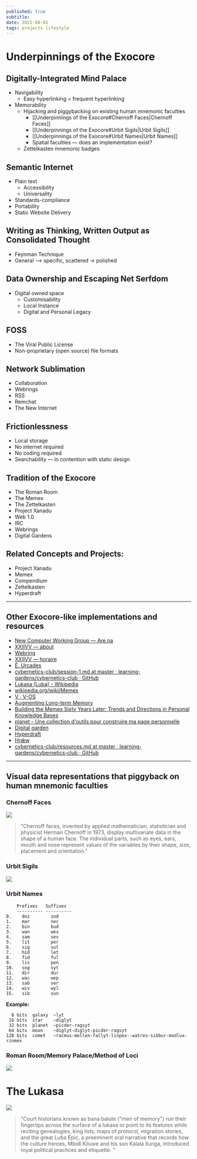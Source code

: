 ```yaml
---
published: true
subtitle:
date: 2022-08-01
tags: projects lifestyle
---
```


# Underpinnings of the Exocore

## Digitally-Integrated Mind Palace
- Navigability
  - Easy hyperlinking = frequent hyperlinking
- Memorability
  - Hijacking and piggybacking on existing human mnemonic faculties
    - [[Underpinnings of the Exocore#Chernoff Faces|Chernoff Faces]] 
    - [[Underpinnings of the Exocore#Urbit Sigils|Urbit Sigils]] 
    - [[Underpinnings of the Exocore#Urbit Names|Urbit Names]] 
    - Spatial faculties — does an implementation exist?
  - Zettelkasten mnemonic badges

## Semantic Internet
- Plain text
  - Accessibility
  - Universality
- Standards-compliance
- Portability
- Static Website Delivery
  
## Writing as Thinking, Written Output as Consolidated Thought
 - Feynman Technique
 - General —> specific, scattered -> polished

## Data Ownership and Escaping Net Serfdom
- Digital owned space
  - Customisability
  - Local Instance
  - Digital and Personal Legacy

## FOSS
- The Viral Public License
- Non-proprietary (open source) file formats

## Network Sublimation
- Collaboration
- Webrings
- RSS
- Remchat
- The New Internet

## Frictionlessness
- Local storage
- No internet required
- No coding required
- Searchability — in contention with static design

## Tradition of the Exocore
- The Roman Room
- The Memex
- The Zettelkasten 
- Project Xanadu
- Web 1.0
- IRC 
- Webrings 
- Digital Gardens
  
## Related Concepts and Projects:
- Project Xanadu
- Memex
- Compendium
- Zettelkasten
- Hyperdraft

---

## Other Exocore-like implementations and resources

* [New Computer Working Group — Are.na](https://www.are.na/new-computer-working-group)
* [XXIIVV — about](https://wiki.xxiivv.com/site/about.html)
* [Webring](https://webring.xxiivv.com/)
* [XXIIVV — horaire](https://wiki.xxiivv.com/site/horaire.html)
* [É. Urcades](https://urcad.es/writing/rfc001/)
* [cybernetics-club/session-1.md at master · learning-gardens/cybernetics-club · GitHub](https://github.com/learning-gardens/cybernetics-club/blob/master/minutes/session-1.md)
* [Lukasa (Luba) - Wikipedia](https://en.wikipedia.org/wiki/Lukasa_(Luba))
* [wikipedia.org/wiki/Memex](https://en.wikipedia.org/wiki/Memex)
* [V · V-OS](https://v-os.ca/v-os)
* [Augmenting Long-term Memory](http://augmentingcognition.com/ltm.html)
* [Building the Memex Sixty Years Later: Trends and Directions in Personal Knowledge Bases](https://scholar.colorado.edu/concern/reports/t722h9830)
* [planet - Une collection d'outils pour construire ma page personnelle](https://xvw.github.io/projects/planet.html)
* [Digital garden](https://rosano.hmm.garden/01etwe6d05s2c8m8fj53wh3s4w)
* [Hyperdraft](https://rosano.hmm.garden/01etj3kw7w4zyz1f5ktnnagn7n)
* [Hrǽw](https://hraew.autophagy.io/)
* [cybernetics-club/resources.md at master · learning-gardens/cybernetics-club · GitHub](https://github.com/learning-gardens/cybernetics-club/blob/master/resources.md)

---

## Visual data representations that piggyback on human mnemonic faculties 
### Chernoff Faces 
![](/images/chernoff-faces.png)

  > "Chernoff faces, invented by applied mathematician, statistician and physicist Herman Chernoff in 1973, display multivariate data in the shape of a human face. The individual parts, such as eyes, ears, mouth and nose represent values of the variables by their shape, size, placement and orientation."

### Urbit Sigils
![](/images/urbit-sigils.png)

### Urbit Names
```
    Prefixes   Suffixes
    ---------- ---------- 
0.    doz        zod
1.    mar        nec
2.    bin        bud
3.    wan        wes
4.    sam        sev
5.    lit        per
6.    sig        sut
7.    hid        let
8.    fid        ful
9.    lis        pen
10.   sog        syt
11.   dir        dur
12.   wac        wep
13.   sab        ser
14.   wis        wyl
15.   sib        sun
```

**Example:**
```
  8 bits  galaxy  ~lyt
 16 bits  star    ~diglyt
 32 bits  planet  ~picder-ragsyt
 64 bits  moon    ~diglyt-diglyt-picder-ragsyt
128 bits  comet   ~racmus-mollen-fallyt-linpex--watres-sibbur-modlux-rinmex
```

### Roman Room/Memory Palace/Method of Loci

![]( /images/roman-room.jpg)

# The Lukasa

![](/images/lukasa.jpg)
> "Court historians known as bana balute ("men of memory") run their fingertips across the surface of a lukasa or point to its features while reciting genealogies, king lists, maps of protocol, migration stories, and the great Luba Epic, a preeminent oral narrative that records how the culture heroes, Mbidi Kiluwe and his son Kalala Ilunga, introduced royal political practices and etiquette. "

[//begin]: # "Autogenerated link references for markdown compatibility"
[exocore-underpinnings#Chernoff Faces|Chernoff Faces]: exocore-underpinnings "Underpinnings of the Exocore"
[exocore-underpinnings#Urbit Sigils|Urbit Sigils]: exocore-underpinnings "Underpinnings of the Exocore"
[exocore-underpinnings#Urbit Names|Urbit Names]: exocore-underpinnings "Underpinnings of the Exocore"
[//end]: # "Autogenerated link references"